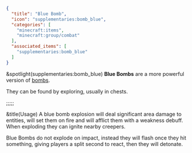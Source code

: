 ```json
{
  "title": "Blue Bomb",
  "icon": "supplementaries:bomb_blue",
  "categories": [
    "minecraft:items",
    "minecraft:group/combat"
  ],
  "associated_items": [
    "supplementaries:bomb_blue"
  ]
}
```

&spotlight(supplementaries:bomb_blue)
**Blue Bombs** are a more powerful version of [bombs](^supplementaries:bomb). 


They can be found by exploring, usually in chests.

;;;;;

&title(Usage)
A blue bomb explosion will deal significant area damage to entities, will set them on fire and will afflict them with a weakness debuff.
When exploding they can ignite nearby creepers.


Blue Bombs do not explode on impact, instead they will flash once they hit something, giving players a split second to react, then they will detonate.
